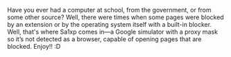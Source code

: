 Have you ever had a computer at school, from the government, or from some other source? Well, there were times when some pages were blocked by an extension or by the operating system itself with a built-in blocker. Well, that's where Sa1xp comes in—a Google simulator with a proxy mask so it’s not detected as a browser, capable of opening pages that are blocked. Enjoy!! :D
